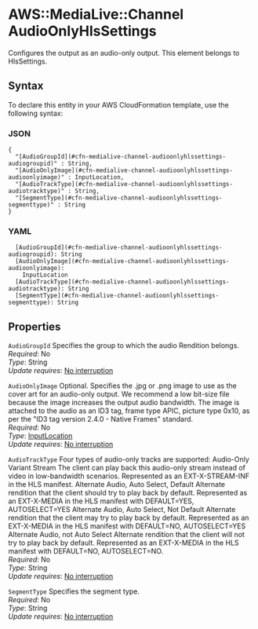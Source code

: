 # AWS::MediaLive::Channel AudioOnlyHlsSettings<a name="aws-properties-medialive-channel-audioonlyhlssettings"></a>

Configures the output as an audio\-only output\. This element belongs to HlsSettings\.

## Syntax<a name="aws-properties-medialive-channel-audioonlyhlssettings-syntax"></a>

To declare this entity in your AWS CloudFormation template, use the following syntax:

### JSON<a name="aws-properties-medialive-channel-audioonlyhlssettings-syntax.json"></a>

```
{
  "[AudioGroupId](#cfn-medialive-channel-audioonlyhlssettings-audiogroupid)" : String,
  "[AudioOnlyImage](#cfn-medialive-channel-audioonlyhlssettings-audioonlyimage)" : InputLocation,
  "[AudioTrackType](#cfn-medialive-channel-audioonlyhlssettings-audiotracktype)" : String,
  "[SegmentType](#cfn-medialive-channel-audioonlyhlssettings-segmenttype)" : String
}
```

### YAML<a name="aws-properties-medialive-channel-audioonlyhlssettings-syntax.yaml"></a>

```
  [AudioGroupId](#cfn-medialive-channel-audioonlyhlssettings-audiogroupid): String
  [AudioOnlyImage](#cfn-medialive-channel-audioonlyhlssettings-audioonlyimage): 
    InputLocation
  [AudioTrackType](#cfn-medialive-channel-audioonlyhlssettings-audiotracktype): String
  [SegmentType](#cfn-medialive-channel-audioonlyhlssettings-segmenttype): String
```

## Properties<a name="aws-properties-medialive-channel-audioonlyhlssettings-properties"></a>

`AudioGroupId`  <a name="cfn-medialive-channel-audioonlyhlssettings-audiogroupid"></a>
Specifies the group to which the audio Rendition belongs\.  
*Required*: No  
*Type*: String  
*Update requires*: [No interruption](https://docs.aws.amazon.com/AWSCloudFormation/latest/UserGuide/using-cfn-updating-stacks-update-behaviors.html#update-no-interrupt)

`AudioOnlyImage`  <a name="cfn-medialive-channel-audioonlyhlssettings-audioonlyimage"></a>
Optional\. Specifies the \.jpg or \.png image to use as the cover art for an audio\-only output\. We recommend a low bit\-size file because the image increases the output audio bandwidth\. The image is attached to the audio as an ID3 tag, frame type APIC, picture type 0x10, as per the "ID3 tag version 2\.4\.0 \- Native Frames" standard\.  
*Required*: No  
*Type*: [InputLocation](aws-properties-medialive-channel-inputlocation.md)  
*Update requires*: [No interruption](https://docs.aws.amazon.com/AWSCloudFormation/latest/UserGuide/using-cfn-updating-stacks-update-behaviors.html#update-no-interrupt)

`AudioTrackType`  <a name="cfn-medialive-channel-audioonlyhlssettings-audiotracktype"></a>
Four types of audio\-only tracks are supported: Audio\-Only Variant Stream The client can play back this audio\-only stream instead of video in low\-bandwidth scenarios\. Represented as an EXT\-X\-STREAM\-INF in the HLS manifest\. Alternate Audio, Auto Select, Default Alternate rendition that the client should try to play back by default\. Represented as an EXT\-X\-MEDIA in the HLS manifest with DEFAULT=YES, AUTOSELECT=YES Alternate Audio, Auto Select, Not Default Alternate rendition that the client may try to play back by default\. Represented as an EXT\-X\-MEDIA in the HLS manifest with DEFAULT=NO, AUTOSELECT=YES Alternate Audio, not Auto Select Alternate rendition that the client will not try to play back by default\. Represented as an EXT\-X\-MEDIA in the HLS manifest with DEFAULT=NO, AUTOSELECT=NO\.  
*Required*: No  
*Type*: String  
*Update requires*: [No interruption](https://docs.aws.amazon.com/AWSCloudFormation/latest/UserGuide/using-cfn-updating-stacks-update-behaviors.html#update-no-interrupt)

`SegmentType`  <a name="cfn-medialive-channel-audioonlyhlssettings-segmenttype"></a>
Specifies the segment type\.  
*Required*: No  
*Type*: String  
*Update requires*: [No interruption](https://docs.aws.amazon.com/AWSCloudFormation/latest/UserGuide/using-cfn-updating-stacks-update-behaviors.html#update-no-interrupt)